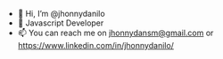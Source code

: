- 👋 Hi, I’m @jhonnydanilo
- 🌱 Javascript Developer
- 📫 You can reach me on jhonnydansm@gmail.com or https://www.linkedin.com/in/jhonnydanilo/

<!---
jhonnydanilo/jhonnydanilo is a ✨ special ✨ repository because its `README.md` (this file) appears on your GitHub profile.
You can click the Preview link to take a look at your changes.
--->
